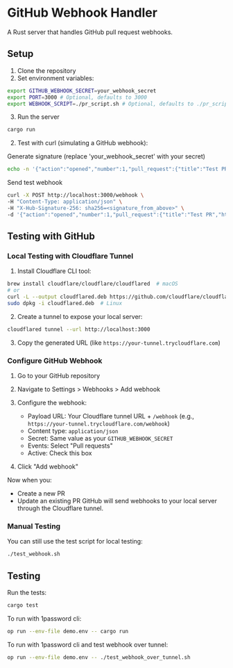 # GitHub Webhook Handler

A Rust server that handles GitHub pull request webhooks.

## Setup

1. Clone the repository
2. Set environment variables: 

```bash
export GITHUB_WEBHOOK_SECRET=your_webhook_secret
export PORT=3000 # Optional, defaults to 3000
export WEBHOOK_SCRIPT=./pr_script.sh # Optional, defaults to ./pr_script.sh
```

3. Run the server

```bash
cargo run
```

2. Test with curl (simulating a GitHub webhook):

Generate signature (replace 'your_webhook_secret' with your secret)
```bash
echo -n '{"action":"opened","number":1,"pull_request":{"title":"Test PR","html_url":"https://github.com/user/repo/pull/1"}}' | openssl sha256 -hmac "your_webhook_secret" -hex
```

Send test webhook
```bash
curl -X POST http://localhost:3000/webhook \
-H "Content-Type: application/json" \
-H "X-Hub-Signature-256: sha256=<signature_from_above>" \
-d '{"action":"opened","number":1,"pull_request":{"title":"Test PR","html_url":"https://github.com/user/repo/pull/1"}}'
```

## Testing with GitHub

### Local Testing with Cloudflare Tunnel
1. Install Cloudflare CLI tool:
```bash
brew install cloudflare/cloudflare/cloudflared  # macOS
# or
curl -L --output cloudflared.deb https://github.com/cloudflare/cloudflared/releases/latest/download/cloudflared-linux-amd64.deb
sudo dpkg -i cloudflared.deb  # Linux
```

2. Create a tunnel to expose your local server:
```bash
cloudflared tunnel --url http://localhost:3000
```

3. Copy the generated URL (like `https://your-tunnel.trycloudflare.com`)

### Configure GitHub Webhook
1. Go to your GitHub repository
2. Navigate to Settings > Webhooks > Add webhook
3. Configure the webhook:
   - Payload URL: Your Cloudflare tunnel URL + `/webhook` (e.g., `https://your-tunnel.trycloudflare.com/webhook`)
   - Content type: `application/json`
   - Secret: Same value as your `GITHUB_WEBHOOK_SECRET`
   - Events: Select "Pull requests"
   - Active: Check this box

4. Click "Add webhook"

Now when you:
- Create a new PR
- Update an existing PR
GitHub will send webhooks to your local server through the Cloudflare tunnel.

### Manual Testing
You can still use the test script for local testing:
```bash
./test_webhook.sh
```

## Testing

Run the tests:
```bash
cargo test
```

To run with 1password cli: 
```bash
op run --env-file demo.env -- cargo run
```

To run with 1password cli and test webhook over tunnel: 
```bash
op run --env-file demo.env -- ./test_webhook_over_tunnel.sh
```